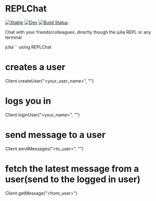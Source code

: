 # REPLChat

[![Stable](https://img.shields.io/badge/docs-stable-blue.svg)](https://Sov-trotter.github.io/REPLChat.jl/stable)
[![Dev](https://img.shields.io/badge/docs-dev-blue.svg)](https://Sov-trotter.github.io/REPLChat.jl/dev)
[![Build Status](https://github.com/Sov-trotter/REPLChat.jl/workflows/CI/badge.svg)](https://github.com/Sov-trotter/REPLChat.jl/actions)

Chat with your friends/colleagues, directly though the julia REPL or any terminal


julia```
using REPLChat

# creates a user
Client.createUser("<your_user_name>", "<password>")

# logs you in
Client.loginUser("<your_name>", "<password>")

# send message to a user
Client.sendMessages("<to_user>", "<message body>")

# fetch the latest message from a user(send to the logged in user)
Client.getMessage("<from_user>")
```
